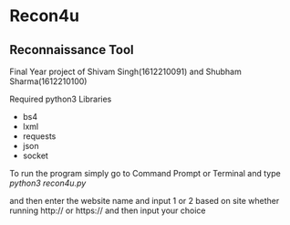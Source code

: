 # Recon4u
## Reconnaissance Tool
Final Year project of Shivam Singh(1612210091) and Shubham Sharma(1612210100)  

Required python3 Libraries
  - bs4 
  - lxml
  - requests
  - json
  - socket

To run the program simply go to Command Prompt or Terminal and type  
	*python3 recon4u.py*

and then enter the website name and input 1 or 2 based on site whether running http:// or https:// and then input your choice
